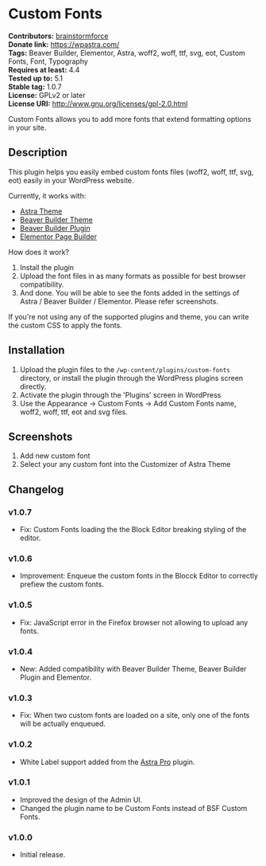 # Custom Fonts #
**Contributors:** [brainstormforce](https://profiles.wordpress.org/brainstormforce)  
**Donate link:** https://wpastra.com/  
**Tags:** Beaver Builder, Elementor, Astra, woff2, woff, ttf, svg, eot, Custom Fonts, Font, Typography  
**Requires at least:** 4.4  
**Tested up to:** 5.1  
**Stable tag:** 1.0.7  
**License:** GPLv2 or later  
**License URI:** http://www.gnu.org/licenses/gpl-2.0.html  

Custom Fonts allows you to add more fonts that extend formatting options in your site.

## Description ##

This plugin helps you easily embed custom fonts files (woff2, woff, ttf, svg, eot) easily in your WordPress website. 

Currently, it works with:

* <a href="https://wpastra.com/?utm_source=wp-repo&utm_campaign=custom-fonts&utm_medium=description">Astra Theme</a>
* <a href="https://www.wpbeaverbuilder.com/?fla=713">Beaver Builder Theme</a>
* <a href="https://www.wpbeaverbuilder.com/?fla=713">Beaver Builder Plugin</a>
* <a href="https://elementor.com/?ref=1352">Elementor Page Builder</a>

How does it work?

1. Install the plugin
2. Upload the font files in as many formats as possible for best browser compatibility.
3. And done. You will be able to see the fonts added in the settings of Astra / Beaver Builder / Elementor. Please refer screenshots.

If you're not using any of the supported plugins and theme, you can write the custom CSS to apply the fonts.

## Installation ##

1. Upload the plugin files to the `/wp-content/plugins/custom-fonts` directory, or install the plugin through the WordPress plugins screen directly.
2. Activate the plugin through the 'Plugins' screen in WordPress
3. Use the Appearance -> Custom Fonts -> Add Custom Fonts name, woff2, woff, ttf, eot and svg files.

## Screenshots ##

1. Add new custom font
2. Select your any custom font into the Customizer of Astra Theme


## Changelog ##

### v1.0.7 ###
- Fix: Custom Fonts loading the the Block Editor breaking styling of the editor.

### v1.0.6 ###
- Improvement: Enqueue the custom fonts in the Blocck Editor to correctly prefiew the custom fonts.

### v1.0.5 ###
- Fix: JavaScript error in the Firefox browser not allowing to upload any fonts.

### v1.0.4 ###
- New: Added compatibility with Beaver Builder Theme, Beaver Builder Plugin and Elementor.

### v1.0.3 ###
- Fix: When two custom fonts are loaded on a site, only one of the fonts will be actually enqueued.

### v1.0.2 ###
- White Label support added from the [Astra Pro](https://wpastra.com/pro/) plugin.

### v1.0.1 ###
- Improved the design of the Admin UI.
- Changed the plugin name to be Custom Fonts instead of BSF Custom Fonts.

### v1.0.0 ###
- Initial release.
